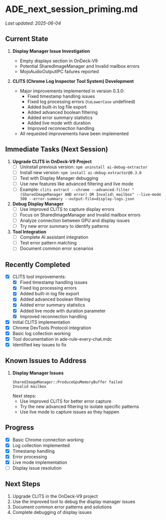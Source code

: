 # ADE_next_session_priming.md

_Last updated: 2025-06-04_

## Current State

1. **Display Manager Issue Investigation**
   - Empty displays section in OnDeck-V9
   - Potential SharedImageManager and Invalid mailbox errors
   - MojoAudioOutputIPC failures reported

2. **CLITS (Chrome Log Inspector Tool System) Development**
   - Major improvements implemented in version 0.3.0:
     - Fixed timestamp handling issues
     - Fixed log processing errors (`toLowerCase` undefined)
     - Added built-in log file export
     - Added advanced boolean filtering
     - Added error summary statistics
     - Added live mode with duration
     - Improved reconnection handling
   - All requested improvements have been implemented

## Immediate Tasks (Next Session)

1. **Upgrade CLITS in OnDeck-V9 Project**
   - [ ] Uninstall previous version: `npm uninstall ai-debug-extractor`
   - [ ] Install new version: `npm install ai-debug-extractor@0.3.0`
   - [ ] Test with Display Manager debugging
   - [ ] Use new features like advanced filtering and live mode
   - [ ] Example: `clits extract --chrome --advanced-filter "(SharedImageManager AND error) OR Invalid\ mailbox" --live-mode 300 --error-summary --output-file=display-logs.json`

2. **Debug Display Manager**
   - [ ] Use improved CLITS to capture display errors
   - [ ] Focus on SharedImageManager and Invalid mailbox errors
   - [ ] Analyze connection between GPU and display issues
   - [ ] Try new error summary to identify patterns

3. **Tool Integration**
   - [ ] Complete AI assistant integration
   - [ ] Test error pattern matching
   - [ ] Document common error scenarios

## Recently Completed
- [x] CLITS tool improvements:
  - [x] Fixed timestamp handling issues
  - [x] Fixed log processing errors
  - [x] Added built-in log file export
  - [x] Added advanced boolean filtering
  - [x] Added error summary statistics
  - [x] Added live mode with duration parameter
  - [x] Improved reconnection handling
- [x] Initial CLITS implementation
- [x] Chrome DevTools Protocol integration
- [x] Basic log collection working
- [x] Tool documentation in ade-rule-every-chat.mdc
- [x] Identified key issues to fix

## Known Issues to Address

1. **Display Manager Issues**
   ```
   SharedImageManager::ProduceGpuMemoryBuffer failed
   Invalid mailbox
   ```
   Next steps:
   - Use improved CLITS for better error capture
   - Try the new advanced filtering to isolate specific patterns
   - Use live mode to capture issues as they happen

## Progress
- [x] Basic Chrome connection working
- [x] Log collection implemented
- [x] Timestamp handling
- [x] Error processing
- [x] Live mode implementation
- [ ] Display issue resolution

## Next Steps
1. Upgrade CLITS in the OnDeck-V9 project
2. Use the improved tool to debug the display manager issues
3. Document common error patterns and solutions
4. Complete debugging of display issues 